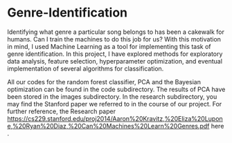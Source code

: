 # Genre-Identification
Identifying what genre a particular song belongs to has been a cakewalk for humans. Can I train the machines to do this job for us? With this motivation in mind, I used Machine Learning as a tool for implementing this task of genre identification. In this project, I have explored methods for exploratory data analysis, feature selection, hyperparameter optimization, and eventual implementation of several algorithms for classification.

All our codes for the random forest classifier, PCA and the Bayesian optimization can be found in the code subdirectory. The results of PCA have been stored in the images subdirectory. In the research subdirectory, you may find the Stanford paper we referred to in the course of our project.
For further reference, the Research paper https://cs229.stanford.edu/proj2014/Aaron%20Kravitz,%20Eliza%20Lupone,%20Ryan%20Diaz,%20Can%20Machines%20Learn%20Genres.pdf here . 
